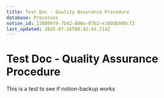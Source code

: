 ```yaml
---
title: Test Doc - Quality Assurance Procedure
database: Processes
notion_id: 23880979-7b42-800a-87b2-e160db9d0cf3
last_updated: 2025-07-26T08:42:43.214Z
---
```


# Test Doc - Quality Assurance Procedure


This is a test to see if notion-backup works

